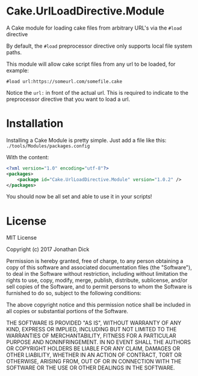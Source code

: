 # Cake.UrlLoadDirective.Module
A Cake module for loading cake files from arbitrary URL's via the `#load` directive

By default, the `#load` preprocessor directive only supports local file system paths.

This module will allow cake script files from any url to be loaded, for example:

```
#load url:https://someurl.com/somefile.cake
```

Notice the `url:` in front of the actual url.  This is required to indicate to the preprocessor directive that you want to load a url.

# Installation

Installing a Cake Module is pretty simple.  Just add a file like this:
`./tools/Modules/packages.config`

With the content:
```xml
<?xml version="1.0" encoding="utf-8"?>
<packages>
	<package id="Cake.UrlLoadDirective.Module" version="1.0.2" />
</packages>
```

You should now be all set and able to use it in your scripts!

# License

MIT License

Copyright (c) 2017 Jonathan Dick

Permission is hereby granted, free of charge, to any person obtaining a copy
of this software and associated documentation files (the "Software"), to deal
in the Software without restriction, including without limitation the rights
to use, copy, modify, merge, publish, distribute, sublicense, and/or sell
copies of the Software, and to permit persons to whom the Software is
furnished to do so, subject to the following conditions:

The above copyright notice and this permission notice shall be included in all
copies or substantial portions of the Software.

THE SOFTWARE IS PROVIDED "AS IS", WITHOUT WARRANTY OF ANY KIND, EXPRESS OR
IMPLIED, INCLUDING BUT NOT LIMITED TO THE WARRANTIES OF MERCHANTABILITY,
FITNESS FOR A PARTICULAR PURPOSE AND NONINFRINGEMENT. IN NO EVENT SHALL THE
AUTHORS OR COPYRIGHT HOLDERS BE LIABLE FOR ANY CLAIM, DAMAGES OR OTHER
LIABILITY, WHETHER IN AN ACTION OF CONTRACT, TORT OR OTHERWISE, ARISING FROM,
OUT OF OR IN CONNECTION WITH THE SOFTWARE OR THE USE OR OTHER DEALINGS IN THE
SOFTWARE.
